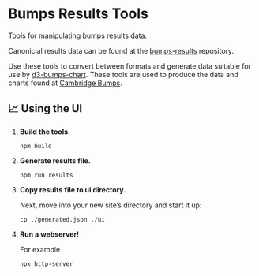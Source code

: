 # Bumps Results Tools

Tools for manipulating bumps results data.

Canonicial results data can be found at the [bumps-results](https://github.com/johnwalley/bumps-results) repository.

Use these tools to convert between formats and generate data suitable for use by [d3-bumps-chart](https://github.com/johnwalley/d3-bumps-chart). These tools are used to produce the data and charts found at [Cambridge Bumps](https://www.cambridgebumps.com).

## 📈 Using the UI

1. **Build the tools.**

   ```shell
   npm build
   ```

2. **Generate results file.**

   ```shell
   npm run results
   ```

3. **Copy results file to ui directory.**

   Next, move into your new site’s directory and start it up:

   ```shell
   cp ./generated.json ./ui
   ```

4. **Run a webserver!**

   For example

   ```shell
   npx http-server
   ```

